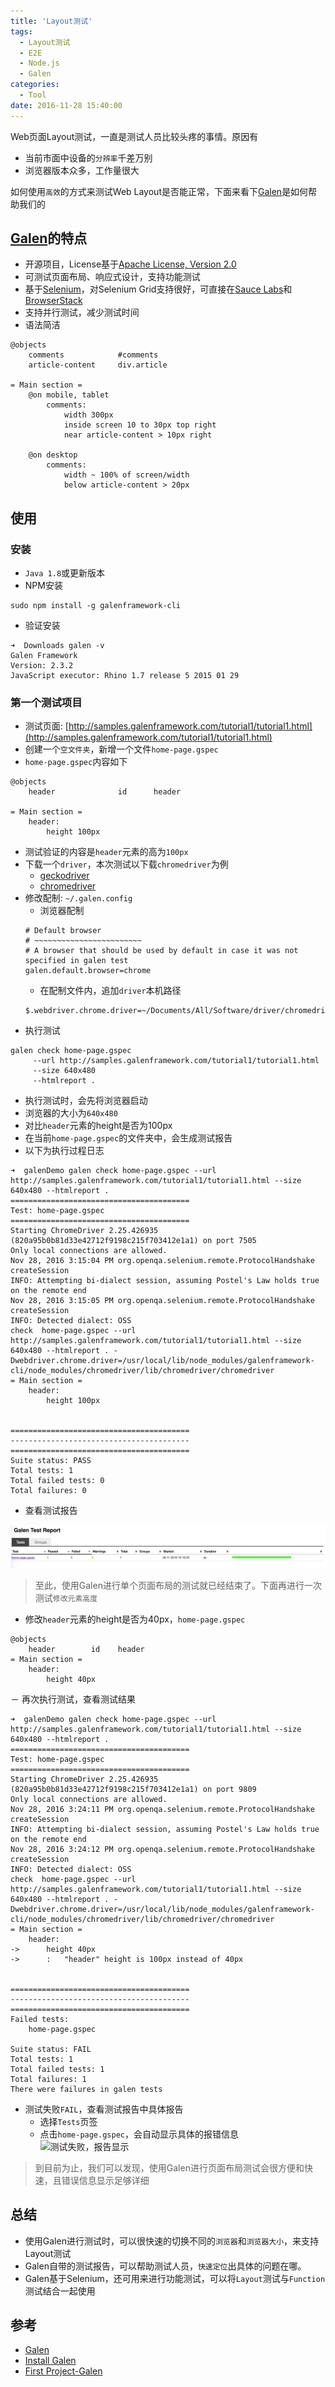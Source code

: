 ```yaml
---
title: 'Layout测试'
tags:
  - Layout测试
  - E2E
  - Node.js
  - Galen
categories:
  - Tool
date: 2016-11-28 15:40:00
---
```



Web页面Layout测试，一直是测试人员比较头疼的事情。原因有
- 当前市面中设备的`分辨率`千差万别
- 浏览器版本众多，工作量很大

如何使用`高效`的方式来测试Web Layout是否能正常，下面来看下[Galen](http://galenframework.com/)是如何帮助我们的

## [Galen](http://galenframework.com/)的特点

- 开源项目，License基于[Apache License, Version 2.0](http://www.apache.org/licenses/LICENSE-2.0)
- 可测试页面布局、响应式设计，支持功能测试
- 基于[Selenium](http://www.seleniumhq.org/)，对Selenium Grid支持很好，可直接在[Sauce Labs](https://saucelabs.com/)和 [BrowserStack](https://www.browserstack.com/)
- 支持并行测试，减少测试时间
- 语法简洁

<!--more-->

```
@objects
    comments            #comments
    article-content     div.article

= Main section =
    @on mobile, tablet
        comments:
            width 300px
            inside screen 10 to 30px top right
            near article-content > 10px right

    @on desktop
        comments:
            width ~ 100% of screen/width
            below article-content > 20px
```

## 使用

### 安装
- `Java 1.8`或更新版本
- NPM安装
```
sudo npm install -g galenframework-cli
```
- 验证安装
```
➜  Downloads galen -v
Galen Framework
Version: 2.3.2
JavaScript executor: Rhino 1.7 release 5 2015 01 29
```

### 第一个测试项目

- 测试页面: [http://samples.galenframework.com/tutorial1/tutorial1.html](http://samples.galenframework.com/tutorial1/tutorial1.html)
- 创建一个`空文件夹`，新增一个文件`home-page.gspec`
- `home-page.gspec`内容如下

```
@objects
    header              id      header

= Main section =
    header:
        height 100px
```

- 测试验证的内容是`header`元素的高为`100px`
- 下载一个`driver`，本次测试以下载`chromedriver`为例
  - [geckodriver](https://github.com/mozilla/geckodriver)
  - [chromedriver](https://sites.google.com/a/chromium.org/chromedriver/)
- 修改配制: `~/.galen.config`
  - 浏览器配制
  ```
  # Default browser
  # ~~~~~~~~~~~~~~~~~~~~~~~~
  # A browser that should be used by default in case it was not specified in galen test
  galen.default.browser=chrome
  ```
  - 在配制文件内，追加`driver`本机路径
  ```
  $.webdriver.chrome.driver=~/Documents/All/Software/driver/chromedriver
  ```
- 执行测试

```
galen check home-page.gspec
     --url http://samples.galenframework.com/tutorial1/tutorial1.html
     --size 640x480  
     --htmlreport .
```
  - 执行测试时，会先将浏览器启动
  - 浏览器的大小为`640x480`
  - 对比`header`元素的height是否为100px
  - 在当前`home-page.gspec`的文件夹中，会生成测试报告
  - 以下为执行过程日志

```
➜  galenDemo galen check home-page.gspec --url http://samples.galenframework.com/tutorial1/tutorial1.html --size 640x480 --htmlreport .
========================================
Test: home-page.gspec
========================================
Starting ChromeDriver 2.25.426935 (820a95b0b81d33e42712f9198c215f703412e1a1) on port 7505
Only local connections are allowed.
Nov 28, 2016 3:15:04 PM org.openqa.selenium.remote.ProtocolHandshake createSession
INFO: Attempting bi-dialect session, assuming Postel's Law holds true on the remote end
Nov 28, 2016 3:15:05 PM org.openqa.selenium.remote.ProtocolHandshake createSession
INFO: Detected dialect: OSS
check  home-page.gspec --url http://samples.galenframework.com/tutorial1/tutorial1.html --size 640x480 --htmlreport . -Dwebdriver.chrome.driver=/usr/local/lib/node_modules/galenframework-cli/node_modules/chromedriver/lib/chromedriver/chromedriver
= Main section =
    header:
        height 100px


========================================
----------------------------------------
========================================
Suite status: PASS
Total tests: 1
Total failed tests: 0
Total failures: 0
```

- 查看测试报告

![测试报告](/img/Galen/TestReport.png)

> 至此，使用Galen进行单个页面布局的测试就已经结束了。下面再进行一次测试`修改元素高度`

- 修改`header`元素的height是否为40px，`home-page.gspec`

```
@objects
    header        id    header
= Main section =
    header:
        height 40px

```

－ 再次执行测试，查看测试结果

```
➜  galenDemo galen check home-page.gspec --url http://samples.galenframework.com/tutorial1/tutorial1.html --size 640x480 --htmlreport .
========================================
Test: home-page.gspec
========================================
Starting ChromeDriver 2.25.426935 (820a95b0b81d33e42712f9198c215f703412e1a1) on port 9809
Only local connections are allowed.
Nov 28, 2016 3:24:11 PM org.openqa.selenium.remote.ProtocolHandshake createSession
INFO: Attempting bi-dialect session, assuming Postel's Law holds true on the remote end
Nov 28, 2016 3:24:12 PM org.openqa.selenium.remote.ProtocolHandshake createSession
INFO: Detected dialect: OSS
check  home-page.gspec --url http://samples.galenframework.com/tutorial1/tutorial1.html --size 640x480 --htmlreport . -Dwebdriver.chrome.driver=/usr/local/lib/node_modules/galenframework-cli/node_modules/chromedriver/lib/chromedriver/chromedriver
= Main section =
    header:
->      height 40px
->      :   "header" height is 100px instead of 40px


========================================
----------------------------------------
========================================
Failed tests:
    home-page.gspec

Suite status: FAIL
Total tests: 1
Total failed tests: 1
Total failures: 1
There were failures in galen tests
```

- 测试失败`FAIL`，查看测试报告中具体报告
  - 选择`Tests`页签
  - 点击`home-page.gspec`，会自动显示具体的报错信息
![测试失败，报告显示](/img/Galen/TestFailReport.png)

> 到目前为止，我们可以发现，使用Galen进行页面布局测试会很方便和快速，且错误信息显示足够详细

## 总结

- 使用Galen进行测试时，可以很快速的切换不同的`浏览器`和`浏览器大小`，来支持Layout测试
- Galen自带的测试报告，可以帮助测试人员，`快速定位`出具体的问题在哪。
- Galen基于Selenium，还可用来进行功能测试，可以将`Layout`测试与`Function`测试结合一起使用

## 参考

- [Galen](http://galenframework.com/)
- [Install Galen](http://galenframework.com/docs/getting-started-install-galen/)
- [First Project-Galen](http://galenframework.com/docs/tutorial-first-project/)
